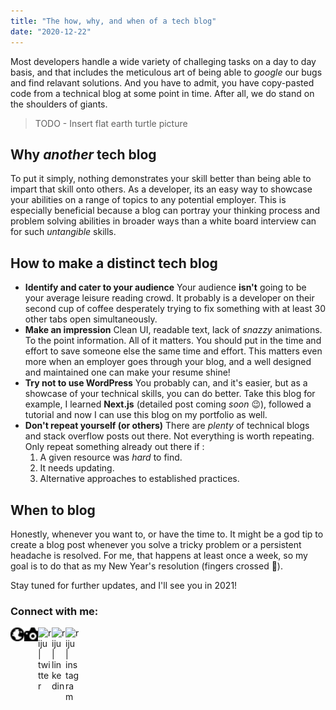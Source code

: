 ```yaml
---
title: "The how, why, and when of a tech blog"
date: "2020-12-22"
---
```


Most developers handle a wide variety of challeging tasks on a day to day basis, and that includes the meticulous art of being able to _google_ our bugs and find relavant solutions. 
And you have to admit, you have copy-pasted code from a technical blog at some point in time. After all, we do stand on the shoulders of giants.
>TODO - Insert flat earth turtle picture

## Why _another_ tech blog
To put it simply, nothing demonstrates your skill better than being able to impart that skill onto others. As a developer, its an easy way to showcase your abilities on a range of topics to any potential employer. This is especially beneficial because a blog can portray your thinking process and problem solving abilities in broader ways than a white board interview can for such _untangible_ skills. 
## How to make a distinct tech blog
- **Identify and cater to your audience**
Your audience **isn't** going to be your average leisure reading crowd. It probably is a developer on their second cup of coffee desperately trying to fix something with at least 30 other tabs open simultaneously. 
- **Make an impression**
Clean UI, readable text, lack of _snazzy_ animations. To the point information. All of it matters. You should put in the time and effort to save someone else the same time and effort. 
This matters even more when an employer goes through your blog, and a well designed and maintained one can make your resume shine!
- **Try not to use WordPress**
You probably can, and it's easier, but as a showcase of your technical skills, you can do better. Take this blog for example, I learned **Next.js** (detailed post coming _soon_ 😉), followed a tutorial and now I can use this blog on my portfolio as well. 
- **Don't repeat yourself (or others)**
There are _plenty_ of technical blogs and stack overflow posts out there. Not everything is worth repeating. Only repeat something already out there if :
	1. A given resource was _hard_ to find. 
	2. It needs updating.
	3. Alternative approaches to established practices. 
## When to blog
Honestly, whenever you want to, or have the time to. It might be a god tip to create a blog post whenever you solve a tricky problem or a persistent headache is resolved. For me, that happens at least once a week, so my goal is to do that as my New Year's resolution (fingers crossed 🤞).

Stay tuned for further updates, and I'll see you in 2021!



  
### Connect with me:

[<img align="left" alt="Riju.com" width="22px" src="https://raw.githubusercontent.com/iconic/open-iconic/master/svg/globe.svg" />][website]

[<img align="left" alt="Riju | YouTube" width="22px" src="https://raw.githubusercontent.com/iconic/open-iconic/master/svg/camera-slr.svg" />][photography]

[<img align="left" alt="riju | twitter" width="22px" src="https://cdn.jsdelivr.net/npm/simple-icons@v3/icons/twitter.svg" />][twitter]

[<img align="left" alt="riju | linkedin" width="22px" src="https://cdn.jsdelivr.net/npm/simple-icons@v3/icons/linkedin.svg" />][linkedin]

[<img align="left" alt="riju | instagram" width="22px" src="https://cdn.jsdelivr.net/npm/simple-icons@v3/icons/instagram.svg" />][instagram]

[website]: https://riju.co
[twitter]: https://twitter.com/riju_venate
[instagram]: https://www.instagram.com/riju.venate/
[photography]: https://riju.co/photography
[linkedin]: https://www.linkedin.com/in/rijup/
